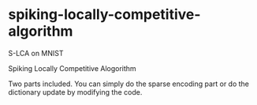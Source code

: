 # spiking-locally-competitive-algorithm
S-LCA on MNIST

Spiking Locally Competitive Alogorithm

Two parts included.
You can simply do the sparse encoding part or do the dictionary update by modifying the code.
